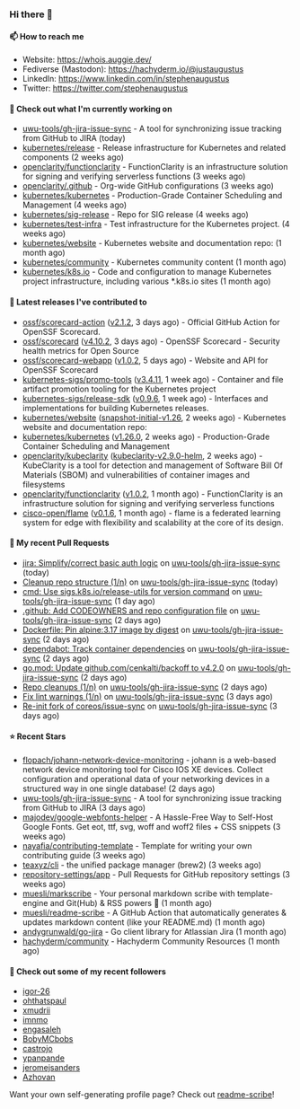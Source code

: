 ### Hi there 👋

#### 📫 How to reach me

- Website: https://whois.auggie.dev/
- Fediverse (Mastodon): https://hachyderm.io/@justaugustus
- LinkedIn: https://www.linkedin.com/in/stephenaugustus
- Twitter: https://twitter.com/stephenaugustus

#### 👷 Check out what I'm currently working on

- [uwu-tools/gh-jira-issue-sync](https://github.com/uwu-tools/gh-jira-issue-sync) - A tool for synchronizing issue tracking from GitHub to JIRA (today)
- [kubernetes/release](https://github.com/kubernetes/release) - Release infrastructure for Kubernetes and related components (2 weeks ago)
- [openclarity/functionclarity](https://github.com/openclarity/functionclarity) - FunctionClarity is an infrastructure solution for signing and verifying serverless functions (3 weeks ago)
- [openclarity/.github](https://github.com/openclarity/.github) - Org-wide GitHub configurations (3 weeks ago)
- [kubernetes/kubernetes](https://github.com/kubernetes/kubernetes) - Production-Grade Container Scheduling and Management (4 weeks ago)
- [kubernetes/sig-release](https://github.com/kubernetes/sig-release) - Repo for SIG release (4 weeks ago)
- [kubernetes/test-infra](https://github.com/kubernetes/test-infra) - Test infrastructure for the Kubernetes project. (4 weeks ago)
- [kubernetes/website](https://github.com/kubernetes/website) - Kubernetes website and documentation repo:  (1 month ago)
- [kubernetes/community](https://github.com/kubernetes/community) - Kubernetes community content (1 month ago)
- [kubernetes/k8s.io](https://github.com/kubernetes/k8s.io) - Code and configuration to manage Kubernetes project infrastructure, including various *.k8s.io sites (1 month ago)

#### 🔭 Latest releases I've contributed to

- [ossf/scorecard-action](https://github.com/ossf/scorecard-action) ([v2.1.2](https://github.com/ossf/scorecard-action/releases/tag/v2.1.2), 3 days ago) - Official GitHub Action for OpenSSF Scorecard.
- [ossf/scorecard](https://github.com/ossf/scorecard) ([v4.10.2](https://github.com/ossf/scorecard/releases/tag/v4.10.2), 3 days ago) - OpenSSF Scorecard - Security health metrics for Open Source
- [ossf/scorecard-webapp](https://github.com/ossf/scorecard-webapp) ([v1.0.2](https://github.com/ossf/scorecard-webapp/releases/tag/v1.0.2), 5 days ago) - Website and API for OpenSSF Scorecard
- [kubernetes-sigs/promo-tools](https://github.com/kubernetes-sigs/promo-tools) ([v3.4.11](https://github.com/kubernetes-sigs/promo-tools/releases/tag/v3.4.11), 1 week ago) - Container and file artifact promotion tooling for the Kubernetes project
- [kubernetes-sigs/release-sdk](https://github.com/kubernetes-sigs/release-sdk) ([v0.9.6](https://github.com/kubernetes-sigs/release-sdk/releases/tag/v0.9.6), 1 week ago) - Interfaces and implementations for building Kubernetes releases.
- [kubernetes/website](https://github.com/kubernetes/website) ([snapshot-initial-v1.26](https://github.com/kubernetes/website/releases/tag/snapshot-initial-v1.26), 2 weeks ago) - Kubernetes website and documentation repo: 
- [kubernetes/kubernetes](https://github.com/kubernetes/kubernetes) ([v1.26.0](https://github.com/kubernetes/kubernetes/releases/tag/v1.26.0), 2 weeks ago) - Production-Grade Container Scheduling and Management
- [openclarity/kubeclarity](https://github.com/openclarity/kubeclarity) ([kubeclarity-v2.9.0-helm](https://github.com/openclarity/kubeclarity/releases/tag/kubeclarity-v2.9.0-helm), 2 weeks ago) - KubeClarity is a tool for detection and management of Software Bill Of Materials (SBOM) and vulnerabilities of container images and filesystems
- [openclarity/functionclarity](https://github.com/openclarity/functionclarity) ([v1.0.2](https://github.com/openclarity/functionclarity/releases/tag/v1.0.2), 1 month ago) - FunctionClarity is an infrastructure solution for signing and verifying serverless functions
- [cisco-open/flame](https://github.com/cisco-open/flame) ([v0.1.6](https://github.com/cisco-open/flame/releases/tag/v0.1.6), 1 month ago) - flame is a federated learning system for edge with flexibility and scalability at the core of its design.

#### 🔨 My recent Pull Requests

- [jira: Simplify/correct basic auth logic](https://github.com/uwu-tools/gh-jira-issue-sync/pull/26) on [uwu-tools/gh-jira-issue-sync](https://github.com/uwu-tools/gh-jira-issue-sync) (today)
- [Cleanup repo structure (1/n)](https://github.com/uwu-tools/gh-jira-issue-sync/pull/25) on [uwu-tools/gh-jira-issue-sync](https://github.com/uwu-tools/gh-jira-issue-sync) (today)
- [cmd: Use sigs.k8s.io/release-utils for version command](https://github.com/uwu-tools/gh-jira-issue-sync/pull/23) on [uwu-tools/gh-jira-issue-sync](https://github.com/uwu-tools/gh-jira-issue-sync) (1 day ago)
- [.github: Add CODEOWNERS and repo configuration file](https://github.com/uwu-tools/gh-jira-issue-sync/pull/22) on [uwu-tools/gh-jira-issue-sync](https://github.com/uwu-tools/gh-jira-issue-sync) (2 days ago)
- [Dockerfile: Pin alpine:3.17 image by digest](https://github.com/uwu-tools/gh-jira-issue-sync/pull/21) on [uwu-tools/gh-jira-issue-sync](https://github.com/uwu-tools/gh-jira-issue-sync) (2 days ago)
- [dependabot: Track container dependencies](https://github.com/uwu-tools/gh-jira-issue-sync/pull/18) on [uwu-tools/gh-jira-issue-sync](https://github.com/uwu-tools/gh-jira-issue-sync) (2 days ago)
- [go.mod: Update github.com/cenkalti/backoff to v4.2.0](https://github.com/uwu-tools/gh-jira-issue-sync/pull/17) on [uwu-tools/gh-jira-issue-sync](https://github.com/uwu-tools/gh-jira-issue-sync) (2 days ago)
- [Repo cleanups (1/n)](https://github.com/uwu-tools/gh-jira-issue-sync/pull/15) on [uwu-tools/gh-jira-issue-sync](https://github.com/uwu-tools/gh-jira-issue-sync) (2 days ago)
- [Fix lint warnings (1/n)](https://github.com/uwu-tools/gh-jira-issue-sync/pull/3) on [uwu-tools/gh-jira-issue-sync](https://github.com/uwu-tools/gh-jira-issue-sync) (3 days ago)
- [Re-init fork of coreos/issue-sync](https://github.com/uwu-tools/gh-jira-issue-sync/pull/2) on [uwu-tools/gh-jira-issue-sync](https://github.com/uwu-tools/gh-jira-issue-sync) (3 days ago)

#### ⭐ Recent Stars

- [flopach/johann-network-device-monitoring](https://github.com/flopach/johann-network-device-monitoring) - johann is a web-based network device monitoring tool for Cisco IOS XE devices. Collect configuration and operational data of your networking devices in a structured way in one single database! (2 days ago)
- [uwu-tools/gh-jira-issue-sync](https://github.com/uwu-tools/gh-jira-issue-sync) - A tool for synchronizing issue tracking from GitHub to JIRA (3 days ago)
- [majodev/google-webfonts-helper](https://github.com/majodev/google-webfonts-helper) - A Hassle-Free Way to Self-Host Google Fonts. Get eot, ttf, svg, woff and woff2 files &#43; CSS snippets (3 weeks ago)
- [nayafia/contributing-template](https://github.com/nayafia/contributing-template) - Template for writing your own contributing guide (3 weeks ago)
- [teaxyz/cli](https://github.com/teaxyz/cli) - the unified package manager (brew2) (3 weeks ago)
- [repository-settings/app](https://github.com/repository-settings/app) - Pull Requests for GitHub repository settings (3 weeks ago)
- [muesli/markscribe](https://github.com/muesli/markscribe) - Your personal markdown scribe with template-engine and Git(Hub) &amp; RSS powers 📜 (1 month ago)
- [muesli/readme-scribe](https://github.com/muesli/readme-scribe) - A GitHub Action that automatically generates &amp; updates markdown content (like your README.md) (1 month ago)
- [andygrunwald/go-jira](https://github.com/andygrunwald/go-jira) - Go client library for Atlassian Jira (1 month ago)
- [hachyderm/community](https://github.com/hachyderm/community) - Hachyderm Community Resources (1 month ago)

#### 👯 Check out some of my recent followers

- [igor-26](https://github.com/igor-26)
- [ohthatspaul](https://github.com/ohthatspaul)
- [xmudrii](https://github.com/xmudrii)
- [imnmo](https://github.com/imnmo)
- [engasaleh](https://github.com/engasaleh)
- [BobyMCbobs](https://github.com/BobyMCbobs)
- [castrojo](https://github.com/castrojo)
- [ypanpande](https://github.com/ypanpande)
- [jeromejsanders](https://github.com/jeromejsanders)
- [Azhovan](https://github.com/Azhovan)

Want your own self-generating profile page? Check out [readme-scribe](https://github.com/muesli/readme-scribe)!

